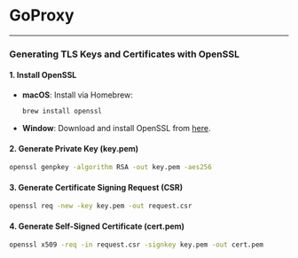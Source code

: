 # GoProxy

---

### Generating TLS Keys and Certificates with OpenSSL

#### **1. Install OpenSSL**

- **macOS**: Install via Homebrew:
  ```bash
  brew install openssl
  ```
- **Window**: Download and install OpenSSL from [here](https://slproweb.com/products/Win32OpenSSL.html).

#### **2. Generate Private Key (key.pem)**

  ```bash
  openssl genpkey -algorithm RSA -out key.pem -aes256
  ```

#### **3. Generate Certificate Signing Request (CSR)**

  ```bash
  openssl req -new -key key.pem -out request.csr
  ```

#### **4. Generate Self-Signed Certificate (cert.pem)**

  ```bash
  openssl x509 -req -in request.csr -signkey key.pem -out cert.pem
  ```
